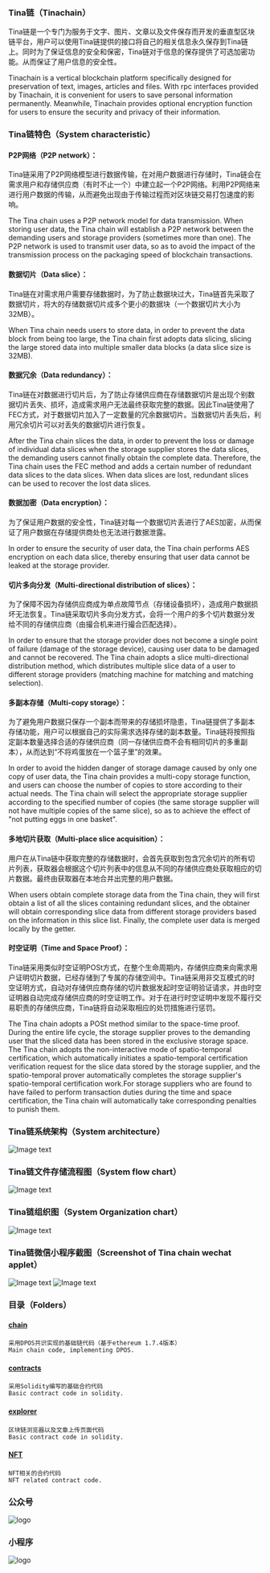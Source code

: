 
### Tina链（Tinachain）
Tina链是一个专门为服务于文字、图片、文章以及文件保存而开发的垂直型区块链平台，用户可以使用Tina链提供的接口将自己的相关信息永久保存到Tina链上。同时为了保证信息的安全和保密，Tina链对于信息的保存提供了可选加密功能。从而保证了用户信息的安全性。

Tinachain is a vertical blockchain platform specifically designed for preservation of text, images, articles and files. With rpc interfaces provided by Tinachain, it is convenient for users to save personal information permanently. Meanwhile, Tinachain provides optional encryption function for users to ensure the security and privacy of their information.


### Tina链特色（System characteristic）

#### P2P网络（P2P network）：
Tina链采用了P2P网络模型进行数据传输，在对用户数据进行存储时，Tina链会在需求用户和存储供应商（有时不止一个）中建立起一个P2P网络。利用P2P网络来进行用户数据的传输，从而避免出现由于传输过程而对区块链交易打包速度的影响。

The Tina chain uses a P2P network model for data transmission. When storing user data, the Tina chain will establish a P2P network between the demanding users and storage providers (sometimes more than one). The P2P network is used to transmit user data, so as to avoid the impact of the transmission process on the packaging speed of blockchain transactions.

#### 数据切片（Data slice）：
Tina链在对需求用户需要存储数据时，为了防止数据块过大，Tina链首先采取了数据切片，将大的存储数据切片成多个更小的数据块（一个数据切片大小为32MB）。

When Tina chain needs users to store data, in order to prevent the data block from being too large, the Tina chain first adopts data slicing, slicing the large stored data into multiple smaller data blocks (a data slice size is 32MB).

#### 数据冗余（Data redundancy）：
Tina链在对数据进行切片后，为了防止存储供应商在存储数据切片是出现个别数据切片丢失、损坏，造成需求用户无法最终获取完整的数据。因此Tina链使用了FEC方式，对于数据切片加入了一定数量的冗余数据切片。当数据切片丢失后，利用冗余切片可以对丢失的数据切片进行恢复。

After the Tina chain slices the data, in order to prevent the loss or damage of individual data slices when the storage supplier stores the data slices, the demanding users cannot finally obtain the complete data. Therefore, the Tina chain uses the FEC method and adds a certain number of redundant data slices to the data slices. When data slices are lost, redundant slices can be used to recover the lost data slices.

#### 数据加密（Data encryption）：
为了保证用户数据的安全性，Tina链对每一个数据切片丢进行了AES加密，从而保证了用户数据在存储提供商处也无法进行数据泄露。

In order to ensure the security of user data, the Tina chain performs AES encryption on each data slice, thereby ensuring that user data cannot be leaked at the storage provider.

#### 切片多向分发（Multi-directional distribution of slices）：
为了保障不因为存储供应商成为单点故障节点（存储设备损坏），造成用户数据损坏无法恢复。Tina链采取切片多向分发方式，会将一个用户的多个切片数据分发给不同的存储供应商（由撮合机来进行撮合匹配选择）。

In order to ensure that the storage provider does not become a single point of failure (damage of the storage device), causing user data to be damaged and cannot be recovered. The Tina chain adopts a slice multi-directional distribution method, which distributes multiple slice data of a user to different storage providers (matching machine for matching and matching selection).

#### 多副本存储（Multi-copy storage）：
为了避免用户数据只保存一个副本而带来的存储损坏隐患，Tina链提供了多副本存储功能，用户可以根据自己的实际需求选择存储的副本数量。Tina链将按照指定副本数量选择合适的存储供应商（同一存储供应商不会有相同切片的多重副本），从而达到“不将鸡蛋放在一个篮子里”的效果。

In order to avoid the hidden danger of storage damage caused by only one copy of user data, the Tina chain provides a multi-copy storage function, and users can choose the number of copies to store according to their actual needs. The Tina chain will select the appropriate storage supplier according to the specified number of copies (the same storage supplier will not have multiple copies of the same slice), so as to achieve the effect of "not putting eggs in one basket".

#### 多地切片获取（Multi-place slice acquisition）：
用户在从Tina链中获取完整的存储数据时，会首先获取到包含冗余切片的所有切片列表，获取器会根据这个切片列表中的信息从不同的存储供应商处获取相应的切片数据。最终由获取器在本地合并出完整的用户数据。

When users obtain complete storage data from the Tina chain, they will first obtain a list of all the slices containing redundant slices, and the obtainer will obtain corresponding slice data from different storage providers based on the information in this slice list. Finally, the complete user data is merged locally by the getter.

#### 时空证明（Time and Space Proof）：
Tina链采用类似时空证明POSt方式，在整个生命周期内，存储供应商来向需求用户证明切片数据，已经存储到了专属的存储空间中。Tina链采用非交互模式的时空证明方式，自动对存储供应商存储的切片数据发起时空证明验证请求，并由时空证明器自动完成存储供应商的时空证明工作。对于在进行时空证明中发现不履行交易职责的存储供应商，Tina链将自动采取相应的处罚措施进行惩罚。

The Tina chain adopts a POSt method similar to the space-time proof. During the entire life cycle, the storage supplier proves to the demanding user that the sliced data has been stored in the exclusive storage space. The Tina chain adopts the non-interactive mode of spatio-temporal certification, which automatically initiates a spatio-temporal certification verification request for the slice data stored by the storage supplier, and the spatio-temporal prover automatically completes the storage supplier's spatio-temporal certification work.For storage suppliers who are found to have failed to perform transaction duties during the time and space certification, the Tina chain will automatically take corresponding penalties to punish them.


### Tina链系统架构（System architecture）
![Image text](https://github.com/DExpress-dev/DE-tinachain/blob/main/Tina/image/Architecture.png)

### Tina链文件存储流程图（System flow chart）
![Image text](https://github.com/DExpress-dev/DE-tinachain/blob/main/Tina/image/process.png)

### Tina链组织图（System Organization chart）
![Image text](https://github.com/DExpress-dev/DE-tinachain/blob/main/Tina/image/combination.png)

### Tina链微信小程序截图（Screenshot of Tina chain wechat applet）
![Image text](https://github.com/DExpress-dev/DE-tinachain/blob/main/Tina/image/Mini_Programs1.jpg)
![Image text](https://github.com/DExpress-dev/DE-tinachain/blob/main/Tina/image/Mini_Programs2.jpg)

### 目录（Folders）

#### [chain](https://github.com/DExpress-dev/DE-tinachain/tree/master/chain)
    采用DPOS共识实现的基础链代码（基于ethereum 1.7.4版本）
    Main chain code, implementing DPOS.

#### [contracts](https://github.com/DExpress-dev/DE-tinachain/tree/master/contracts)
    采用Solidity编写的基础合约代码
    Basic contract code in solidity.

#### [explorer](https://github.com/DExpress-dev/DE-tinachain/tree/master/explorer)
    区块链浏览器以及文章上传页面代码
    Basic contract code in solidity.

#### [NFT](https://github.com/DExpress-dev/DE-tinachain/tree/main/NFT)
    NFT相关的合约代码
    NFT related contract code.

### 公众号
![logo](https://github.com/DExpress-dev/DE-tinachain/blob/main/Tina/image/wechat.png)

### 小程序
![logo](https://github.com/DExpress-dev/DE-tinachain/blob/main/Tina/image/Mini_Programs.jpg)
